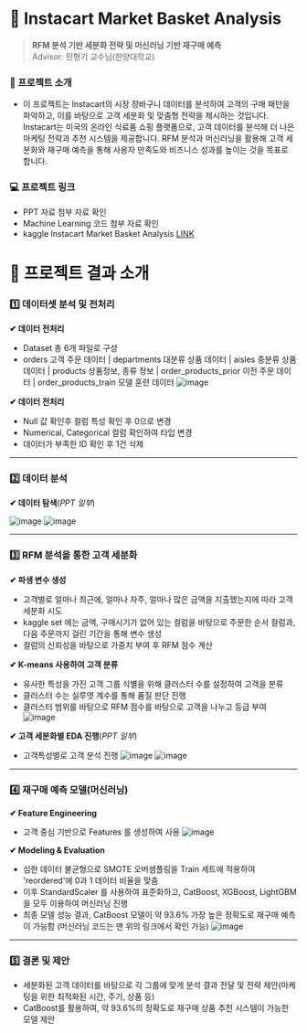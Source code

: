 # 🛒 Instacart Market Basket Analysis
> **RFM 분석 기반 세분화 전략 및 머신러닝 기반 재구매 예측** \
> Advisor: 민형기 교수님(한양대학교)

### 📌 프로젝트 소개
- 이 프로젝트는 Instacart의 시장 장바구니 데이터를 분석하여 고객의 구매 패턴을 파악하고, 이를 바탕으로 고객 세분화 및 맞춤형 전략을 제시하는 것입니다. Instacart는 미국의 온라인 식료품 쇼핑 플랫폼으로, 고객 데이터를 분석해 더 나은 마케팅 전략과 추천 시스템을 제공합니다. RFM 분석과 머신러닝을 활용해 고객 세분화와 재구매 예측을 통해 사용자 만족도와 비즈니스 성과를 높이는 것을 목표로 합니다.

### 💻 프로젝트 링크  
- PPT 자료 첨부 자료 확인
- Machine Learning 코드 첨부 자료 확인
- kaggle Instacart Market Basket Analysis [LINK](https://www.kaggle.com/c/instacart-market-basket-analysis) 

# 📑 프로젝트 결과 소개

### **1️⃣ 데이터셋 분석 및 전처리** 

**✔ 데이터 전처리**
- Dataset 총 6개 파일로 구성
- orders 고객 주문 데이터 | departments 대분류 상품 데이터 | aisles 중분류 상품 데이터 | products 상품정보, 종류 정보 | order_products_prior 이전 주문 데이터 | order_products_train 모델 훈련 데이터
![image](https://github.com/user-attachments/assets/2b010283-70a9-404d-b7e7-69e1db879391)

**✔ 데이터 전처리**
- Null 값 확인후 컬럼 특성 확인 후 0으로 변경
- Numerical, Categorical 컬럼 확인하여 타입 변경
- 데이터가 부족한 ID 확인 후 1건 삭제

___


### **2️⃣ 데이터 분석**

**✔ 데이터 탐색**(*PPT 일부*)

![image](https://github.com/user-attachments/assets/f7117816-a38a-4eef-81fe-4ace585be542)
![image](https://github.com/user-attachments/assets/3e8b4078-99c0-4fe5-b0d3-a62c475721a8)
___

### **3️⃣ RFM 분석을 통한 고객 세분화**

**✔ 파생 변수 생성**
- 고객별로 얼마나 최근에, 얼마나 자주, 얼마나 많은 금액을 지출했는지에 따라 고객 세분화 시도
- kaggle set 에는 금액, 구매시기가 없어 있는 컬럼을 바탕으로 주문한 순서 컬럼과, 다음 주문까지 걸린 기간을 통해 변수 생성
- 컬럼의 신뢰성을 바탕으로 가중치 부여 후 RFM 점수 계산

**✔ K-means 사용하여 고객 분류**
- 유사한 특성을 가진 고객 그룹 식별을 위해 클러스터 수를 설정하여 고객을 분류
- 클러스터 수는 실루엣 계수를 통해 품질 판단 진행
- 클러스터 범위를 바탕으로 RFM 점수를 바탕으로 고객을 나누고 등급 부여
![image](https://github.com/user-attachments/assets/6220e058-c8ac-4d27-8676-f3ed9d68e166)
 
**✔ 고객 세분화별 EDA 진행**(*PPT 일부*)
- 고객특성별로 고객 분석 진행
![image](https://github.com/user-attachments/assets/881088a4-ba0b-4641-8504-032a8f6217ab)
![image](https://github.com/user-attachments/assets/a5929aed-6475-4f61-a2e9-09a5edb60210)
___

### **4️⃣ 재구매 예측 모델(머신러닝)**

**✔ Feature Engineering**
- 고객 중심 기반으로 Features 를 생성하여 사용
![image](https://github.com/user-attachments/assets/9b836447-3b24-4c51-931d-31ff1c57f783)

**✔ Modeling & Evaluation**
- 심한 데이터 불균형으로 SMOTE 오버샘플링을 Train 세트에 적용하여 'reordered'에 0과 1 데이터 비율을 맞춤
- 이후 StandardScaler 를 사용하여 표준화하고, CatBoost, XGBoost, LightGBM 을 모두 이용하여 머신러닝 진행
- 최종 모델 성능 결과, CatBoost 모델이 약 93.6% 가장 높은 정확도로 재구매 예측이 가능함
  (머신러닝 코드는 맨 위의 링크에서 확인 가능)
![image](https://github.com/user-attachments/assets/078d8fe1-4cae-4fc9-a8d9-ef95a3da8d07)

___

### 5️⃣ 결론 및 제안
 - 세분화된 고객 데이터를 바탕으로 각 그룹에 맞게 분석 결과 전달 및 전략 제안(마케팅을 위한 최적화된 시간, 주기, 상품 등)
 - CatBoost를 활용하여, 약 93.6%의 정확도로 재구매 상품 추천 시스템이 가능한 모델 제안

  
